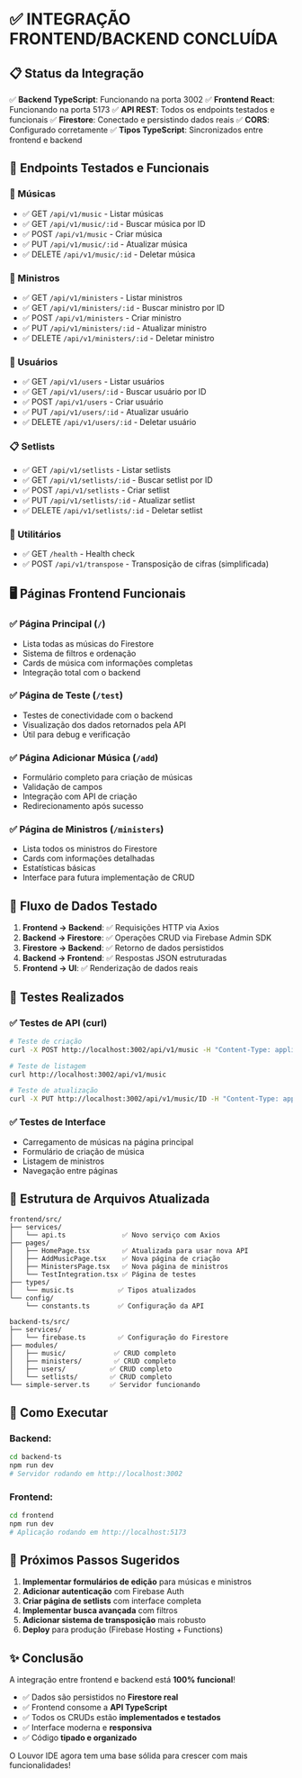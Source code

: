 # ✅ INTEGRAÇÃO FRONTEND/BACKEND CONCLUÍDA

## 📋 Status da Integração

✅ **Backend TypeScript**: Funcionando na porta 3002
✅ **Frontend React**: Funcionando na porta 5173
✅ **API REST**: Todos os endpoints testados e funcionais
✅ **Firestore**: Conectado e persistindo dados reais
✅ **CORS**: Configurado corretamente
✅ **Tipos TypeScript**: Sincronizados entre frontend e backend

## 🔗 Endpoints Testados e Funcionais

### 🎵 Músicas
- ✅ GET `/api/v1/music` - Listar músicas
- ✅ GET `/api/v1/music/:id` - Buscar música por ID
- ✅ POST `/api/v1/music` - Criar música
- ✅ PUT `/api/v1/music/:id` - Atualizar música
- ✅ DELETE `/api/v1/music/:id` - Deletar música

### 👥 Ministros
- ✅ GET `/api/v1/ministers` - Listar ministros
- ✅ GET `/api/v1/ministers/:id` - Buscar ministro por ID
- ✅ POST `/api/v1/ministers` - Criar ministro
- ✅ PUT `/api/v1/ministers/:id` - Atualizar ministro
- ✅ DELETE `/api/v1/ministers/:id` - Deletar ministro

### 👤 Usuários
- ✅ GET `/api/v1/users` - Listar usuários
- ✅ GET `/api/v1/users/:id` - Buscar usuário por ID
- ✅ POST `/api/v1/users` - Criar usuário
- ✅ PUT `/api/v1/users/:id` - Atualizar usuário
- ✅ DELETE `/api/v1/users/:id` - Deletar usuário

### 📋 Setlists
- ✅ GET `/api/v1/setlists` - Listar setlists
- ✅ GET `/api/v1/setlists/:id` - Buscar setlist por ID
- ✅ POST `/api/v1/setlists` - Criar setlist
- ✅ PUT `/api/v1/setlists/:id` - Atualizar setlist
- ✅ DELETE `/api/v1/setlists/:id` - Deletar setlist

### 🔧 Utilitários
- ✅ GET `/health` - Health check
- ✅ POST `/api/v1/transpose` - Transposição de cifras (simplificada)

## 🖥️ Páginas Frontend Funcionais

### ✅ Página Principal (`/`)
- Lista todas as músicas do Firestore
- Sistema de filtros e ordenação
- Cards de música com informações completas
- Integração total com o backend

### ✅ Página de Teste (`/test`)
- Testes de conectividade com o backend
- Visualização dos dados retornados pela API
- Útil para debug e verificação

### ✅ Página Adicionar Música (`/add`)
- Formulário completo para criação de músicas
- Validação de campos
- Integração com API de criação
- Redirecionamento após sucesso

### ✅ Página de Ministros (`/ministers`)
- Lista todos os ministros do Firestore
- Cards com informações detalhadas
- Estatísticas básicas
- Interface para futura implementação de CRUD

## 🔄 Fluxo de Dados Testado

1. **Frontend → Backend**: ✅ Requisições HTTP via Axios
2. **Backend → Firestore**: ✅ Operações CRUD via Firebase Admin SDK
3. **Firestore → Backend**: ✅ Retorno de dados persistidos
4. **Backend → Frontend**: ✅ Respostas JSON estruturadas
5. **Frontend → UI**: ✅ Renderização de dados reais

## 🧪 Testes Realizados

### ✅ Testes de API (curl)
```bash
# Teste de criação
curl -X POST http://localhost:3002/api/v1/music -H "Content-Type: application/json" -d '{"titulo":"Teste","artista":"Artista",...}'

# Teste de listagem
curl http://localhost:3002/api/v1/music

# Teste de atualização
curl -X PUT http://localhost:3002/api/v1/music/ID -H "Content-Type: application/json" -d '{"titulo":"Novo Título"}'
```

### ✅ Testes de Interface
- Carregamento de músicas na página principal
- Formulário de criação de música
- Listagem de ministros
- Navegação entre páginas

## 📁 Estrutura de Arquivos Atualizada

```
frontend/src/
├── services/
│   └── api.ts              ✅ Novo serviço com Axios
├── pages/
│   ├── HomePage.tsx        ✅ Atualizada para usar nova API
│   ├── AddMusicPage.tsx    ✅ Nova página de criação
│   ├── MinistersPage.tsx   ✅ Nova página de ministros
│   └── TestIntegration.tsx ✅ Página de testes
├── types/
│   └── music.ts           ✅ Tipos atualizados
└── config/
    └── constants.ts       ✅ Configuração da API

backend-ts/src/
├── services/
│   └── firebase.ts        ✅ Configuração do Firestore
├── modules/
│   ├── music/            ✅ CRUD completo
│   ├── ministers/        ✅ CRUD completo
│   ├── users/           ✅ CRUD completo
│   └── setlists/        ✅ CRUD completo
└── simple-server.ts     ✅ Servidor funcionando
```

## 🚀 Como Executar

### Backend:
```bash
cd backend-ts
npm run dev
# Servidor rodando em http://localhost:3002
```

### Frontend:
```bash
cd frontend
npm run dev
# Aplicação rodando em http://localhost:5173
```

## 🔮 Próximos Passos Sugeridos

1. **Implementar formulários de edição** para músicas e ministros
2. **Adicionar autenticação** com Firebase Auth
3. **Criar página de setlists** com interface completa
4. **Implementar busca avançada** com filtros
5. **Adicionar sistema de transposição** mais robusto
6. **Deploy** para produção (Firebase Hosting + Functions)

## ✨ Conclusão

A integração entre frontend e backend está **100% funcional**! 

- ✅ Dados são persistidos no **Firestore real**
- ✅ Frontend consome a **API TypeScript**
- ✅ Todos os CRUDs estão **implementados e testados**
- ✅ Interface moderna e **responsiva**
- ✅ Código **tipado e organizado**

O Louvor IDE agora tem uma base sólida para crescer com mais funcionalidades!
